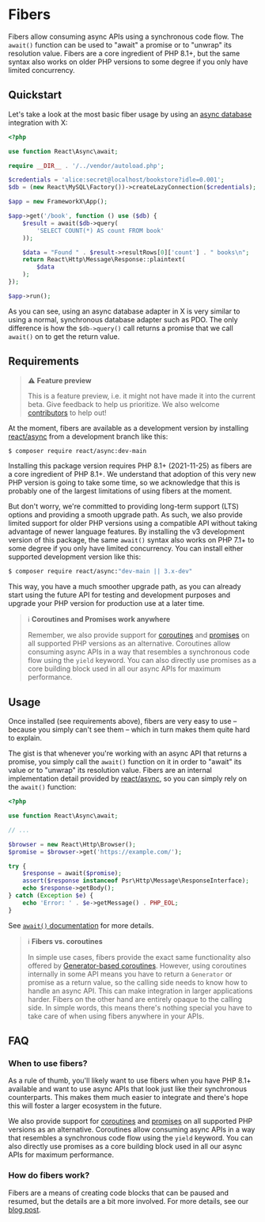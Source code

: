 # Fibers

Fibers allow consuming async APIs using a synchronous code flow. The `await()`
function can be used to "await" a promise or to "unwrap" its resolution value.
Fibers are a core ingredient of PHP 8.1+, but the same syntax also works on
older PHP versions to some degree if you only have limited concurrency.

## Quickstart

Let's take a look at the most basic fiber usage by using an
[async database](../integrations/database.md) integration with X:

```php title="public/index.php"
<?php

use function React\Async\await;

require __DIR__ . '/../vendor/autoload.php';

$credentials = 'alice:secret@localhost/bookstore?idle=0.001';
$db = (new React\MySQL\Factory())->createLazyConnection($credentials);

$app = new FrameworkX\App();

$app->get('/book', function () use ($db) {
    $result = await($db->query(
        'SELECT COUNT(*) AS count FROM book'
    ));

    $data = "Found " . $result->resultRows[0]['count'] . " books\n";
    return React\Http\Message\Response::plaintext(
        $data
    );
});

$app->run();
```

As you can see, using an async database adapter in X is very similar to using
a normal, synchronous database adapter such as PDO. The only difference is how
the `$db->query()` call returns a promise that we call `await()` on to get the
return value.

## Requirements

> ⚠️ **Feature preview**
>
> This is a feature preview, i.e. it might not have made it into the current beta.
> Give feedback to help us prioritize.
> We also welcome [contributors](../getting-started/community.md) to help out!

At the moment, fibers are available as a development version by installing
[react/async](https://github.com/reactphp/async) from a development branch
like this:

```bash
$ composer require react/async:dev-main
```

Installing this package version requires PHP 8.1+ (2021-11-25) as fibers are a
core ingredient of PHP 8.1+. We understand that adoption of this very new PHP
version is going to take some time, so we acknowledge that this is probably one
of the largest limitations of using fibers at the moment.

But don't worry, we're committed to providing long-term support (LTS) options
and providing a smooth upgrade path. As such, we also provide limited support
for older PHP versions using a compatible API without taking advantage of newer
language features. By installing the v3 development version of this package, the
same `await()` syntax also works on PHP 7.1+ to some degree if you only have
limited concurrency. You can install either supported development version like
this:

```bash
$ composer require react/async:"dev-main || 3.x-dev"
```

This way, you have a much smoother upgrade path, as you can already start using
the future API for testing and development purposes and upgrade your PHP version
for production use at a later time.

> ℹ️ **Coroutines and Promises work anywhere**
>
> Remember, we also provide support for [coroutines](coroutines.md) and
> [promises](promises.md) on all supported PHP versions as an alternative.
> Coroutines allow consuming async APIs in a way that resembles a synchronous
> code flow using the `yield` keyword. You can also directly use promises as a
> core building block used in all our async APIs for maximum performance.

## Usage

Once installed (see requirements above), fibers are very easy to use – because
you simply can't see them – which in turn makes them quite hard to explain.

The gist is that whenever you're working with an async API that returns a
promise, you simply call the `await()` function on it in order to "await" its
value or to "unwrap" its resolution value. Fibers are an internal implementation
detail provided by [react/async](https://github.com/reactphp/async), so you
can simply rely on the `await()` function:

```php
<?php

use function React\Async\await;

// ...

$browser = new React\Http\Browser();
$promise = $browser->get('https://example.com/');

try {
    $response = await($promise);
    assert($response instanceof Psr\Http\Message\ResponseInterface);
    echo $response->getBody();
} catch (Exception $e) {
    echo 'Error: ' . $e->getMessage() . PHP_EOL;
}
```

See [`await()` documentation](https://github.com/reactphp/async#await) for more
details.

> ℹ️ **Fibers vs. coroutines**
>
> In simple use cases, fibers provide the exact same functionality also offered
> by [Generator-based coroutines](coroutines.md). However, using coroutines
> internally in some API means you have to return a `Generator` or promise as a
> return value, so the calling side needs to know how to handle an async API.
> This can make integration in larger applications harder. Fibers on the other
> hand are entirely opaque to the calling side. In simple words, this means
> there's nothing special you have to take care of when using fibers anywhere
> in your APIs.

## FAQ

### When to use fibers?

As a rule of thumb, you'll likely want to use fibers when you have PHP 8.1+
available and want to use async APIs that look just like their synchronous
counterparts. This makes them much easier to integrate and there's hope this
will foster a larger ecosystem in the future.

We also provide support for [coroutines](coroutines.md) and
[promises](promises.md) on all supported PHP versions as an alternative.
Coroutines allow consuming async APIs in a way that resembles a synchronous
code flow using the `yield` keyword. You can also directly use promises as a
core building block used in all our async APIs for maximum performance.

### How do fibers work?

Fibers are a means of creating code blocks that can be paused and resumed, but
the details are a bit more involved. For more details, see our
[blog post](https://clue.engineering/2021/fibers-in-php).
